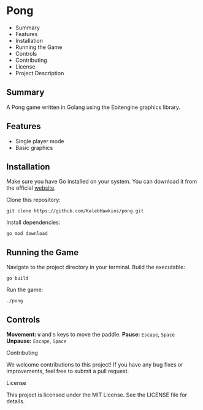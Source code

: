 # Pong

* Summary
* Features
* Installation
* Running the Game
* Controls
* Contributing
* License
* Project Description

## Summary

A Pong game written in Golang using the Ebitengine graphics library.

## Features

* Single player mode
* Basic graphics

## Installation

Make sure you have Go installed on your system. You can download it from the official [website](https://golang.org/dl/).

Clone this repository:

```shell
git clone https://github.com/KalebHawkins/pong.git
```
Install dependencies:

```shell
go mod download
```

## Running the Game

Navigate to the project directory in your terminal.
Build the executable:

```shell
go build
```

Run the game:

```shell
./pong
```

## Controls

**Movement:** `W` and `S` keys to move the paddle.
**Pause:** `Escape`, `Space`
**Unpause:** `Escape`, `Space`

Contributing

We welcome contributions to this project! If you have any bug fixes or improvements, feel free to submit a pull request.

License

This project is licensed under the MIT License. See the LICENSE file for details.